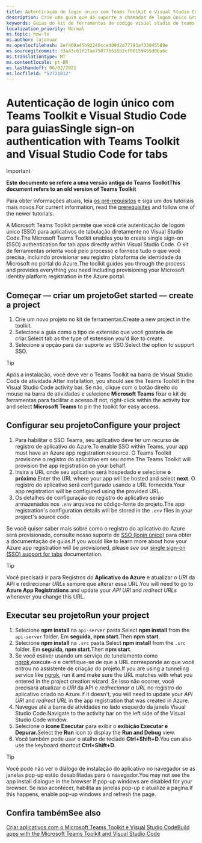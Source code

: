 ```yaml
---
title: Autenticação de login único com Teams Toolkit e Visual Studio Code para guias
description: Crie uma guia que dá suporte a chamadas de logom único Graph Microsoft diretamente no Visual Studio Code com o Microsoft Teams Toolkit
keywords: Guias do kit de ferramentas de código visual studio do teams sso graph authentication Azure identity platform
localization_priority: Normal
ms.topic: how-to
ms.author: lajanuar
ms.openlocfilehash: 2ef409a45b92240cced09d2d77793af33945589e
ms.sourcegitcommit: 33a43c61f27ae750776616b2cf90159455d8ba6c
ms.translationtype: MT
ms.contentlocale: pt-BR
ms.lasthandoff: 06/02/2021
ms.locfileid: "52721812"
---
```

# <a name="single-sign-on-authentication-with-teams-toolkit-and-visual-studio-code-for-tabs"></a><span data-ttu-id="f9ff2-104">Autenticação de login único com Teams Toolkit e Visual Studio Code para guias</span><span class="sxs-lookup"><span data-stu-id="f9ff2-104">Single sign-on authentication with Teams Toolkit and Visual Studio Code for tabs</span></span>

> [!IMPORTANT]
> <span data-ttu-id="f9ff2-105">**Este documento se refere a uma versão antiga do Teams Toolkit**</span><span class="sxs-lookup"><span data-stu-id="f9ff2-105">**This document refers to an old version of Teams Toolkit**</span></span>
>
> <span data-ttu-id="f9ff2-106">Para obter informações atuais, leia [os pré-requisitos](../get-started/prerequisites.md) e siga um dos tutoriais mais novos.</span><span class="sxs-lookup"><span data-stu-id="f9ff2-106">For current information, read the [prerequisites](../get-started/prerequisites.md) and follow  one of the newer tutorials.</span></span>

<span data-ttu-id="f9ff2-107">A Microsoft Teams Toolkit permite que você crie autenticação de logom único (SSO) para aplicativos de tabulação diretamente no Visual Studio Code.</span><span class="sxs-lookup"><span data-stu-id="f9ff2-107">The Microsoft Teams Toolkit enables you to create single sign-on (SSO) authentication for tab apps directly within Visual Studio Code.</span></span> <span data-ttu-id="f9ff2-108">O kit de ferramentas orienta você pelo processo e fornece tudo o que você precisa, incluindo provisionar seu registro plataforma de identidade da Microsoft no portal do Azure.</span><span class="sxs-lookup"><span data-stu-id="f9ff2-108">The toolkit guides you through the process and provides everything you need including provisioning your Microsoft identity platform registration in the Azure portal.</span></span>

## <a name="get-started--create-a-project"></a><span data-ttu-id="f9ff2-109">Começar — criar um projeto</span><span class="sxs-lookup"><span data-stu-id="f9ff2-109">Get started — create a project</span></span>

1. <span data-ttu-id="f9ff2-110">Crie um novo projeto no kit de ferramentas.</span><span class="sxs-lookup"><span data-stu-id="f9ff2-110">Create a new project in the toolkit.</span></span>
1. <span data-ttu-id="f9ff2-111">Selecione a guia como o tipo de extensão que você gostaria de criar.</span><span class="sxs-lookup"><span data-stu-id="f9ff2-111">Select tab as the type of extension you'd like to create.</span></span>
1. <span data-ttu-id="f9ff2-112">Selecione a opção para dar suporte ao SSO.</span><span class="sxs-lookup"><span data-stu-id="f9ff2-112">Select the option to support SSO.</span></span>

> [!TIP]
> <span data-ttu-id="f9ff2-113">Após a instalação, você deve ver o Teams Toolkit na barra de Visual Studio Code de atividade.</span><span class="sxs-lookup"><span data-stu-id="f9ff2-113">After installation, you should see the Teams Toolkit in the Visual Studio Code activity bar.</span></span> <span data-ttu-id="f9ff2-114">Se não, clique com o botão direito do mouse na barra de atividades e selecione **Microsoft Teams** fixar o kit de ferramentas para facilitar o acesso.</span><span class="sxs-lookup"><span data-stu-id="f9ff2-114">If not, right-click within the activity bar and select **Microsoft Teams** to pin the toolkit for easy access.</span></span>

## <a name="configure-your-project"></a><span data-ttu-id="f9ff2-115">Configurar seu projeto</span><span class="sxs-lookup"><span data-stu-id="f9ff2-115">Configure your project</span></span>

1. <span data-ttu-id="f9ff2-116">Para habilitar o SSO Teams, seu aplicativo deve ter um recurso de registro de aplicativo do Azure.</span><span class="sxs-lookup"><span data-stu-id="f9ff2-116">To enable SSO within Teams, your app must have an Azure app registration resource.</span></span> <span data-ttu-id="f9ff2-117">O Teams Toolkit provisione o registro do aplicativo em seu nome.</span><span class="sxs-lookup"><span data-stu-id="f9ff2-117">The Teams Toolkit will provision the app registration on your behalf.</span></span>
1. <span data-ttu-id="f9ff2-118">Insira a URL onde seu aplicativo será hospedado e selecione **o próximo**.</span><span class="sxs-lookup"><span data-stu-id="f9ff2-118">Enter the URL where your app will be hosted and select **next**.</span></span> <span data-ttu-id="f9ff2-119">O registro do aplicativo será configurado usando a URL fornecida.</span><span class="sxs-lookup"><span data-stu-id="f9ff2-119">Your app registration will be configured using the provided URL.</span></span>
1. <span data-ttu-id="f9ff2-120">Os detalhes de configuração do registro do aplicativo serão armazenados nos `.env` arquivos no código-fonte do projeto.</span><span class="sxs-lookup"><span data-stu-id="f9ff2-120">The app registration's configuration details will be stored in the `.env` files in your project's source code.</span></span>

<span data-ttu-id="f9ff2-121">Se você quiser saber mais sobre como o registro do aplicativo  do Azure será provisionado, consulte nosso suporte de [SSO (login único)](../tabs/how-to/authentication/auth-aad-sso.md) para obter a documentação de guias.</span><span class="sxs-lookup"><span data-stu-id="f9ff2-121">If you would like to learn more about how your Azure app registration will be provisioned, please _see_  our [single sign-on (SSO) support for tabs](../tabs/how-to/authentication/auth-aad-sso.md) documentation.</span></span>

> [!TIP]
> <span data-ttu-id="f9ff2-122">Você precisará ir para Registros do **Aplicativo do Azure** e atualizar o *URI* da API e redirecionar *URLs* sempre que alterar essa URL.</span><span class="sxs-lookup"><span data-stu-id="f9ff2-122">You will need to go to **Azure App Registrations** and update your *API URI* and *redirect URLs* whenever you change this URL.</span></span>

## <a name="run-your-project"></a><span data-ttu-id="f9ff2-123">Executar seu projeto</span><span class="sxs-lookup"><span data-stu-id="f9ff2-123">Run your project</span></span>

1. <span data-ttu-id="f9ff2-124">Selecione **npm install** na `api-server` pasta.</span><span class="sxs-lookup"><span data-stu-id="f9ff2-124">Select **npm install** from the `api-server` folder.</span></span> <span data-ttu-id="f9ff2-125">Em **seguida, npm start**.</span><span class="sxs-lookup"><span data-stu-id="f9ff2-125">Then **npm start**.</span></span>
1. <span data-ttu-id="f9ff2-126">Selecione **npm install** na `.src` pasta.</span><span class="sxs-lookup"><span data-stu-id="f9ff2-126">Select **npm install** from the `.src` folder.</span></span> <span data-ttu-id="f9ff2-127">Em **seguida, npm start**.</span><span class="sxs-lookup"><span data-stu-id="f9ff2-127">Then **npm start**.</span></span>
1. <span data-ttu-id="f9ff2-128">Se você estiver usando um serviço de tunelamento como [ngrok,](https://ngrok.com/)execute-o e certifique-se de que a URL corresponde ao que você entrou no assistente de criação do projeto.</span><span class="sxs-lookup"><span data-stu-id="f9ff2-128">If you are using a tunneling service like [ngrok](https://ngrok.com/), run it and make sure the URL matches with what you entered in the project creation wizard.</span></span> <span data-ttu-id="f9ff2-129">Se isso não ocorrer, você precisará atualizar o _URI_ da API e _redirecionar a URL_ no registro do aplicativo criado no Azure.</span><span class="sxs-lookup"><span data-stu-id="f9ff2-129">If it doesn't, you will need to update your _API URI_ and _redirect URL_ in the app registration that was created in Azure.</span></span>
1. <span data-ttu-id="f9ff2-130">Navegue até a barra de atividades no lado esquerdo da janela Visual Studio Code.</span><span class="sxs-lookup"><span data-stu-id="f9ff2-130">Navigate to the activity bar on the left side of the Visual Studio Code window.</span></span>
1. <span data-ttu-id="f9ff2-131">Selecione o **ícone Executar** para exibir o **exibição Executar e Depurar.**</span><span class="sxs-lookup"><span data-stu-id="f9ff2-131">Select the **Run** icon to display the **Run and Debug** view.</span></span>
1. <span data-ttu-id="f9ff2-132">Você também pode usar o atalho de teclado **Ctrl+Shift+D**.</span><span class="sxs-lookup"><span data-stu-id="f9ff2-132">You can also use the keyboard shortcut **Ctrl+Shift+D**.</span></span>

> [!TIP]
> <span data-ttu-id="f9ff2-133">Você pode não ver o diálogo de instalação do aplicativo no navegador se as janelas pop-up estão desabilitadas para o navegador.</span><span class="sxs-lookup"><span data-stu-id="f9ff2-133">You may not see the app install dialogue in the browser if pop-up windows are disabled for your browser.</span></span> <span data-ttu-id="f9ff2-134">Se isso acontecer, habilita as janelas pop-up e atualize a página.</span><span class="sxs-lookup"><span data-stu-id="f9ff2-134">If this happens, enable pop-up windows and refresh the page.</span></span>

## <a name="see-also"></a><span data-ttu-id="f9ff2-135">Confira também</span><span class="sxs-lookup"><span data-stu-id="f9ff2-135">See also</span></span>

[<span data-ttu-id="f9ff2-136">Criar aplicativos com o Microsoft Teams Toolkit e Visual Studio Code</span><span class="sxs-lookup"><span data-stu-id="f9ff2-136">Build apps with the Microsoft Teams Toolkit and Visual Studio Code</span></span>](visual-studio-code-overview.md)
